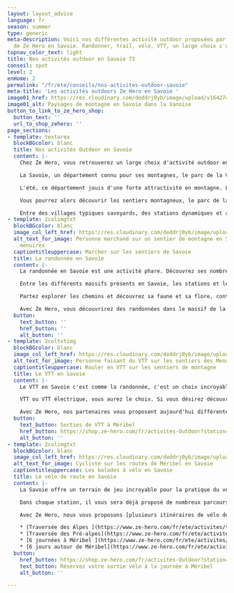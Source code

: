 ```yaml
---
layout: layout_advice
language: fr
season: summer
type: generic
meta-description: Voici nos différentes activité outdoor proposées par les partenaires
  de Ze Hero en Savoie. Randonner, trail, vélo, VTT, un large choix s'offre à vous.
topnav_color_text: light
title: Nos activités outdoor en Savoie 73
conseil: spot
level: 2
enHome: 2
permalink: "/fr/ete/conseils/nos-activites-outdoor-savoie"
meta-title: 'Les activités outdoors Ze Hero en Savoie '
image01_href: https://res.cloudinary.com/deddrj0yb/image/upload/v1642749756/website/summer/julien-ponge-YIFpb6tqJEU-unsplash_y4kf8y.jpg
image01_alt: Paysages de montagne en Savoie dans la Vanoise
button_to_link_to_ze_hero_shop:
  button_text: ''
  url_to_shop_zehero: ''
page_sections:
- template: textarea
  blockBGcolor: blanc
  title: Nos activités Outdoor en Savoie
  content: |-
    Chez Ze Hero, vous retrouverez un large choix d'activité outdoor en Savoie. Nos partenaires ainsi que nos différents guides, moniteurs et accompagnateurs vous proposeront diverse activités dans différents lieux de la Savoie.

    La Savoie, un département connu pour ses montagnes, le parc de la Vanoise et bien sûr pour ses stations de skis les plus réputés comme Val Thorens, Méribel, Courchevel, Tignes, Les Arcs, Val d'Isère et bien d'autres encore.

    L'été, ce département jouis d'une forte attractivité en montagne. Les différentes stations vont proposer de nombreuses activités outdoor.

    Vous pourrez alors découvrir les sentiers montagneux, le parc de la Vanoise et d’autres sites naturels et préservés. Mais également pratiquer le trail running et découvrir d’une autre façon ses paysages. La Savoie c’est également le lieu idéal pour une balade en VTT et VTT électrique. Partez-vous rafraîchir dans les canyons.

    Entre des villages typiques savoyards, des stations dynamiques et attractives, des montagnes sauvages et fleuris, des sommets et des glaciers, des lacs et des rivières, le Savoie sera un lieu idéal pour des séjours sportifs et de détente.
- template: 2colimgtxt
  blockBGcolor: blanc
  image_col_left_href: https://res.cloudinary.com/deddrj0yb/image/upload/v1644398781/website/resorts/les%20menuires/Rando_au_col_de__Pierre_Blanche-Vincent_LOTTENBERG-28663-1600px_p9phlq.jpg
  alt_text_for_image: Personne marchand sur un sentier de montagne en Savoie à Les
    menuires
  captiontitleuppercase: Marcher sur les sentiers de Savoie
  title: La randonnée en Savoie
  content: |-
    La randonnée en Savoie est une activité phare. Découvrez ses nombreux sites naturels, ses sommets somptueux et imposant, le parc national de la Vanoise, il y a des milliers de sentiers, de randonnée, de circuit.

    Entre les différents massifs présents en Savoie, les stations et les villages, vous aurez le choix pour randonner. Qu'il s'agit de randonner en Savoie entre amis, en famille, en couple ou même seul, le choix sera varié. Vous trouverez également toutes sortes de sorties, des plus faciles et moins techniques aux randonnées difficiles et escarpés. De même, vous pourrez trouver des randonnées de quelques heures, à la journée ou plusieurs jours.

    Partez explorer les chemins et découvrez sa faune et sa flore, contemplez des panoramas d'exception, atteignez des sommets et les lacs glaciaires. Avec guide, votre randonnée vous permettra de

    Avec Ze Hero, vous découvrirez des randonnées dans le massif de la Lauzière, à Valmorel mais également dans tous les secteurs des 3 vallées et dans le cœur du parc de la Vanoise.
  button:
    text_button: ''
    href_button: ''
    alt_button: ''
- template: 2coltxtimg
  blockBGcolor: blanc
  image_col_left_href: https://res.cloudinary.com/deddrj0yb/image/upload/v1644398781/website/resorts/les%20menuires/Balade_VTTAE_en_Famille-Jeremy_BERNARD-29086-1600px_uprpkk.jpg
  alt_text_for_image: Personne faisant du VTT sur les sentiers des Menuires en Savoie
  captiontitleuppercase: Rouler en VTT sur les sentiers de montagne
  title: Le VTT en Savoie
  content: |-
    Le VTT en Savoie c'est comme la randonnée, c'est un choix incroyable de sentiers variés, d'itinéraire partout dans les plaines, forêts et montagnes. Vous trouverez différents parcs à VTT au sein des stations de ski tel qu'à Méribel, à Les Menuires. Il sera alors possible de faire des randonnées longues, comme des enduros, mais également uniquement du VTT de descente en empruntant les remontés mécaniques.

    VTT ou VTT électrique, vous aurez le choix. Si vous désirez découvrir la montagne à vélo, profiter des descentes en vivant des sensations fortes mais ne pas avoir un effort trop difficile à la montée, le VTT électrique sera idéal. Pour des balades en famille avec des enfants, c’est aussi préférable de s’essayer aux VTT électriques afin de ne pas trop s’engager physiquement dans une difficulté trop importante.

    Avec Ze Hero, nos partenaires vous proposent aujourd'hui différentes randonnées en VTT et VTT électrique au sein de la station des Ménuires, de Méribel et de St Martin de Belleville. Vous pourrez choisir entre différentes formules, comme l'initiation, des balades plus sportives et des balades à la journée.
  button:
    text_button: Sorties de VTT à Méribel
    href_button: https://shop.ze-hero.com/fr/activites-Outdoor?station=M%C3%A9ribel&calessonstype=all&catypegenderlistsummer=all&calessonsactivitytype=VTT&start-date=15%2F07%2F2022
    alt_button: ''
- template: 2colimgtxt
  blockBGcolor: blanc
  image_col_left_href: https://res.cloudinary.com/deddrj0yb/image/upload/v1643987031/website/V%C3%A9lo/51384836504_bff6429438_k_mkw8t9.jpg
  alt_text_for_image: Cycliste sur les routes de Méribel en Savoie
  captiontitleuppercase: Les balades à vélo en Savoie
  title: Le vélo de route en Savoie
  content: |-
    La Savoie offre un terrain de jeu incroyable pour la pratique du vélo de route. Entre ces nombreux cols mythiques, parmi les plus célèbres du Tour de France, mais également des routes à travers les montagnes et les villages, les plaines et les lacs, les routes seront idéales pour rouler. Que ce soit pour découvrir le vélo, le paysage, l’effort, partager en moment en famille, mais aussi pour l’engagement physique, la vitesse, l’effort et la récompense du sommet, vous trouverez votre activité.

    Dans chaque station, il vous sera déjà proposé de nombreux parcours, ascension. De la demi-journée à la journée ainsi que sur plusieurs jours, les offres sont vastes et vous pourrez varier vos plaisirs.

    Avec Ze Hero, nous vous proposons [plusieurs itinéraires de vélo de route](https://www.ze-hero.com/fr/ete/conseils/sejours-activites-velo-de-route) en Savoie. Vous allez retrouver des journées de vélo autour de Méribel, entre les 3 Vallées, la Haute Tarentaise et jusqu'à Annecy. Ensuite, vous allez retrouver nos offres d'itinérance à vélo. Nous proposons en départ en Savoie et Haute Savoie, la traversée des Alpes jusqu'à Nice. Découvrez tous les renseignements ici :

    * [Traversée des Alpes ](https://www.ze-hero.com/fr/ete/activites/traversee-des-alpes-en-velo)
    * [Traversée des Pré-alpes](https://www.ze-hero.com/fr/ete/activites/traversee-des-pre-alpes-en-velo)
    * [6 journées à Méribel ](https://www.ze-hero.com/fr/ete/activites/velo-de-route-journees-meribel)
    * [6 jours autour de Méribel](https://www.ze-hero.com/fr/ete/activites/velo-de-route-sejour-6-jours-meribel)
  button:
    href_button: https://shop.ze-hero.com/fr/activites-Outdoor?station=Savoie+%2873%29&calessonstype=all&catypegenderlistsummer=all&calessonsactivitytype=V%C3%A9lo+de+route&start-date=15%2F07%2F2022
    text_button: Réservez votre sortie vélo à la journée à Méribel
    alt_button: ''

---
```

